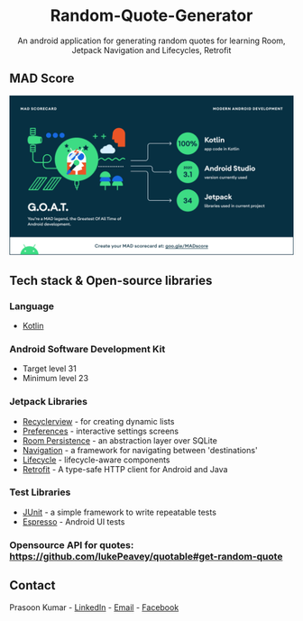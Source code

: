 <h1 align="center">Random-Quote-Generator</h1>

<p align="center">
An android application for generating random quotes for learning Room, Jetpack Navigation and Lifecycles, Retrofit
</p>

## MAD Score

![summary](docs/mad_scorecard/summary.png)


## Tech stack & Open-source libraries

### Language

- [Kotlin](https://kotlinlang.org)

### Android Software Development Kit

- Target level 31
- Minimum level 23

### Jetpack Libraries

- [Recyclerview](https://developer.android.com/jetpack/androidx/releases/recyclerview) - for creating
  dynamic lists
- [Preferences](https://developer.android.com/jetpack/androidx/releases/preference) - interactive
  settings screens
- [Room Persistence](https://developer.android.com/jetpack/androidx/releases/room) - an abstraction
  layer over SQLite
- [Navigation](https://developer.android.com/jetpack/androidx/releases/navigation) - a framework for
  navigating between 'destinations'
- [Lifecycle](https://developer.android.com/jetpack/androidx/releases/lifecycle) - lifecycle-aware
  components
- [Retrofit](https://square.github.io/retrofit/) - A type-safe HTTP client for Android and Java

### Test Libraries

- [JUnit](https://junit.org/junit4/) - a simple framework to write repeatable tests
- [Espresso](https://developer.android.com/training/testing/espresso) - Android UI tests

### Opensource API for quotes: https://github.com/lukePeavey/quotable#get-random-quote

## Contact

Prasoon Kumar - [LinkedIn](https://linkedin.com/in/prasoon0) - [Email](mailto:prasoonk187@gmail.com) - [Facebook](https://www.facebook.com/prasoon0)